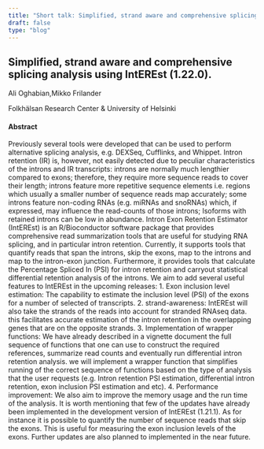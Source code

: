 ```yaml
---
title: "Short talk: Simplified, strand aware and comprehensive splicing analysis using IntEREst (1.22.0)."
draft: false
type: "blog"
---
```


## Simplified, strand aware and comprehensive splicing analysis using IntEREst (1.22.0).

Ali Oghabian,Mikko Frilander	

Folkhälsan Research Center & University of Helsinki	

#### Abstract

Previously several tools were developed that can be used to perform alternative splicing analysis, e.g. DEXSeq, Cufflinks, and Whippet. Intron retention (IR) is, however, not easily detected due to peculiar characteristics of the introns and IR transcripts: introns are normally much lengthier compared to exons; therefore, they require more sequence reads to cover their length; introns feature more repetitive sequence elements i.e. regions which usually a smaller number of sequence reads map accurately; some introns feature non-coding RNAs (e.g. miRNAs and snoRNAs) which, if expressed, may influence the read-counts of those introns; Isoforms with retained introns can be low in abundance. Intron Exon Retention Estimator (IntEREst) is an R/Bioconductor software package that provides comprehensive read summarization tools that are useful for studying RNA splicing, and in particular intron retention. Currently, it supports tools that quantify reads that span the introns, skip the exons, map to the introns and map to the intron-exon junction. Furthermore, it provides tools that calculate the Percentage Spliced In (PSI) for intron retention and carryout statistical differential retention analysis of the introns. We aim to add several useful features to IntEREst in the upcoming releases: 1. Exon inclusion level estimation: The capability to estimate the inclusion level (PSI) of the exons for a number of selected of transcripts. 2. strand-awareness: IntEREst will also take the strands of the reads into account for stranded RNAseq data. this facilitates accurate estimation of the intron retention in the overlapping genes that are on the opposite strands. 3. Implementation of wrapper functions: We have already described in a vignette document the full sequence of functions that one can use to construct the required references, summarize read counts and eventually run differential intron retention analysis. we will implement a wrapper function that simplifies running of the correct sequence of functions based on the type of analysis that the user requests (e.g. Intron retention PSI estimation, differential intron retention, exon inclusion PSI estimation and etc). 4. Performance improvement: We also aim to improve the memory usage and the run time of the analysis. It is worth mentioning that few of the updates have already been implemented in the development version of IntEREst (1.21.1). As for instance it is possible to quantify the number of sequence reads that skip the exons. This is useful for measuring the exon inclusion levels of the exons. Further updates are also planned to implemented in the near future.
